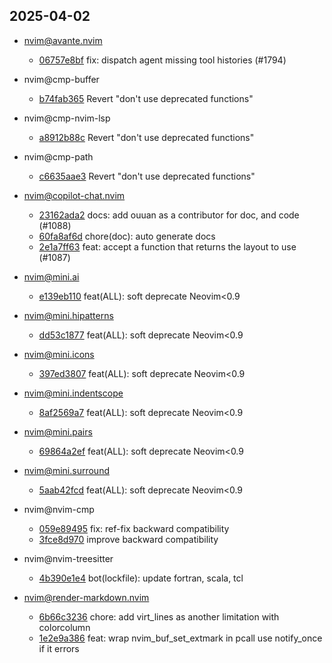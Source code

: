## 2025-04-02

* nvim@avante.nvim
  - [06757e8bf](https://github.com/yetone/avante.nvim/commit/06757e8bf57175da45180a26840c5db1f38cb4d9) fix: dispatch agent missing tool histories (#1794)

* nvim@cmp-buffer
  - [b74fab365](https://github.com/hrsh7th/cmp-buffer/commit/b74fab3656eea9de20a9b8116afa3cfc4ec09657) Revert "don't use deprecated functions"

* nvim@cmp-nvim-lsp
  - [a8912b88c](https://github.com/hrsh7th/cmp-nvim-lsp/commit/a8912b88ce488f411177fc8aed358b04dc246d7b) Revert "don't use deprecated functions"

* nvim@cmp-path
  - [c6635aae3](https://github.com/hrsh7th/cmp-path/commit/c6635aae33a50d6010bf1aa756ac2398a2d54c32) Revert "don't use deprecated functions"

* nvim@copilot-chat.nvim
  - [23162ada2](https://github.com/CopilotC-Nvim/CopilotChat.nvim/commit/23162ada224e858d0d60bbbf2a35f9b6c98427ce) docs: add ouuan as a contributor for doc, and code (#1088)
  - [60fa8af6d](https://github.com/CopilotC-Nvim/CopilotChat.nvim/commit/60fa8af6dca58db90823156a970811e8378d6044) chore(doc): auto generate docs
  - [2e1a7ff63](https://github.com/CopilotC-Nvim/CopilotChat.nvim/commit/2e1a7ff63a3fab99c83ae1b6e839da846ec12833) feat: accept a function that returns the layout to use (#1087)

* nvim@mini.ai
  - [e139eb110](https://github.com/echasnovski/mini.ai/commit/e139eb1101beb0250fea322f8c07a42f0f175688) feat(ALL): soft deprecate Neovim<0.9

* nvim@mini.hipatterns
  - [dd53c1877](https://github.com/echasnovski/mini.hipatterns/commit/dd53c18779a2e47a1902180c72bc54a8bb554388) feat(ALL): soft deprecate Neovim<0.9

* nvim@mini.icons
  - [397ed3807](https://github.com/echasnovski/mini.icons/commit/397ed3807e96b59709ef3292f0a3e253d5c1dc0a) feat(ALL): soft deprecate Neovim<0.9

* nvim@mini.indentscope
  - [8af2569a7](https://github.com/echasnovski/mini.indentscope/commit/8af2569a7d7fd37300dfa760e44e71efbbf322fd) feat(ALL): soft deprecate Neovim<0.9

* nvim@mini.pairs
  - [69864a2ef](https://github.com/echasnovski/mini.pairs/commit/69864a2efb36c030877421634487fd90db1e4298) feat(ALL): soft deprecate Neovim<0.9

* nvim@mini.surround
  - [5aab42fcd](https://github.com/echasnovski/mini.surround/commit/5aab42fcdcf31fa010f012771eda5631c077840a) feat(ALL): soft deprecate Neovim<0.9

* nvim@nvim-cmp
  - [059e89495](https://github.com/hrsh7th/nvim-cmp/commit/059e89495b3ec09395262f16b1ad441a38081d04) fix: ref-fix backward compatibility
  - [3fce8d970](https://github.com/hrsh7th/nvim-cmp/commit/3fce8d97007a08df9f3f816300247b148827cf43) improve backward compatibility

* nvim@nvim-treesitter
  - [4b390e1e4](https://github.com/nvim-treesitter/nvim-treesitter/commit/4b390e1e46ca2e6220f14641cb840bbf9ad5446f) bot(lockfile): update fortran, scala, tcl

* nvim@render-markdown.nvim
  - [6b66c3236](https://github.com/MeanderingProgrammer/render-markdown.nvim/commit/6b66c32364cd3e6101d37fd71ba4c6fbb2eddfda) chore: add virt_lines as another limitation with colorcolumn
  - [1e2e9a386](https://github.com/MeanderingProgrammer/render-markdown.nvim/commit/1e2e9a386fbe41b869d3d0e000e19db72284585b) feat: wrap nvim_buf_set_extmark in pcall use notify_once if it errors